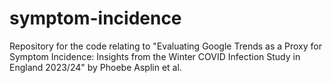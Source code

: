 # symptom-incidence
Repository for the code relating to "Evaluating Google Trends as a Proxy for Symptom Incidence: Insights from the Winter COVID Infection Study in England 2023/24" by Phoebe Asplin et al.
